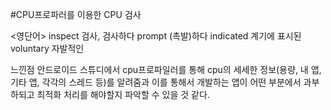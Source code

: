 #CPU프로파러를 이용한 CPU 검사

<영단어>
inspect 검사, 검사하다
prompt (촉발)하다
indicated 계기에 표시된
voluntary 자발적인

 느낀점 
안드로이드 스튜디에서 cpu프로파일러를 통해 cpu의 세세한 정보(용량, 내 앱, 기타 앱, 각각의 스레드 등)를
알려줌과 이를 통해서 개발하는 앱이 어떤 부분에서 과부하되고 최적화 처리를 해야할지 파악할 수 있을 것 같다.


  
